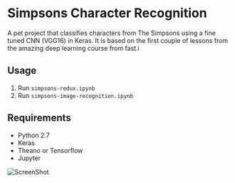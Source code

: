 # Simpsons Character Recognition

A pet project that classifies characters from The Simpsons using a fine tuned CNN (VGG16) in Keras. It is based on the first couple of lessons from the amazing deep learning course from fast.i

## Usage

1. Run `simpsons-redux.ipynb`
2. Run `simpsons-image-recognition.ipynb`

## Requirements

* Python 2.7
* Keras
* Theano or Tensorflow
* Jupyter


![ScreenShot](http://i.imgur.com/5WdbxzB.png)